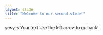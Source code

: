 ```yaml
---
layout: slide
title: "Welcome to our second slide!"
---
```

yesyes
Your text
Use the left arrow to go back!
